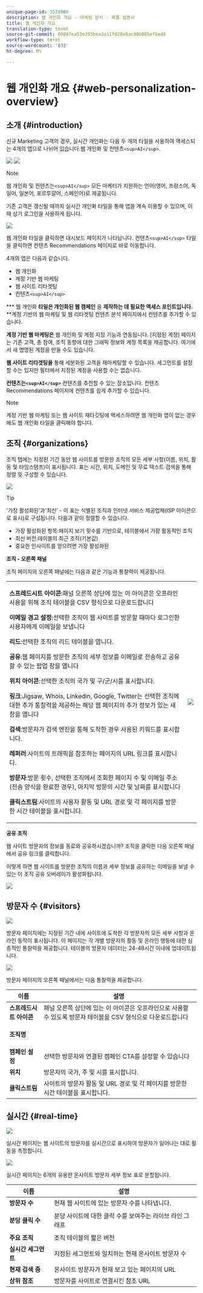 ```yaml
---
unique-page-id: 3571900
description: 웹 개인화 개요 - 마케팅 문서 - 제품 설명서
title: 웹 개인화 개요
translation-type: tm+mt
source-git-commit: 00887ea53e395bea3a11fd28e0ac98b085ef6ed8
workflow-type: tm+mt
source-wordcount: '833'
ht-degree: 0%

---
```



# 웹 개인화 개요 {#web-personalization-overview}

## 소개 {#introduction}

신규 Marketing 고객의 경우, 실시간 개인화는 다음 두 개의 타일을 사용하여 액세스되는 4개의 앱으로 나뉘어 있습니다.웹 개인화 및 컨텐츠`<sup>AI</sup>`.

![](assets/pasted-image-at-2016-03-23-02-45-pm.png) ![](assets/mlm-homepage-content-ai-281-29.png)

>[!NOTE]
>
>웹 개인화 및 컨텐츠는`<sup>AI</sup>` 모든 마케터가 지원하는 언어(영어, 프랑스어, 독일어, 일본어, 포르투갈어, 스페인어)로 제공됩니다.

기존 고객은 갱신될 때까지 실시간 개인화 타일을 통해 앱을 계속 이용할 수 있으며, 이때 상기 로그인을 사용하게 됩니다.

![](assets/image2016-2-9-8-3a52-3a32.png)

웹 개인화 타일을 클릭하면 대시보드 페이지가 나타납니다. 컨텐츠`<sup>AI</sup>` 타일을 클릭하면 컨텐츠 Recommendations 페이지로 바로 이동합니다.

4개의 앱은 다음과 같습니다.

* 웹 개인화
* 계정 기반 웹 마케팅
* 웹 사이트 리타겟팅
* 컨텐츠`<sup>AI</sup>`

*** 웹 개인화 **타일은 개인화된 웹 캠페인** 을 **제작하는 데 필요한 액세스 포인트입니다.** **계정 기반의 웹 마케팅 및 웹 리타겟팅 컨텐츠 분석 페이지에서 컨텐츠를 추가할 수 있습니다.

**계정 기반 웹 마케팅은** 웹 개인화 및 계정 지정 기능과 연동됩니다. [지정된 계정] 페이지는 기존 고객, 총 참여, 조직 동향에 대한 그래픽 정보와 계정 목록을 제공합니다. 여기에서 새 명명된 계정을 만들 수도 있습니다.

**웹 사이트 리타겟팅을** 통해 세분화된 고객을 재마케팅할 수 있습니다. 세그먼트를 설정할 수는 있지만 필터에서 지정된 계정을 사용할 수는 없습니다.

**컨텐츠는`<sup>AI</sup>`** 컨텐츠를 추천할 수 있는 장소입니다. 컨텐츠 Recommendations 페이지에 컨텐츠를 쉽게 추가할 수 있습니다.

>[!NOTE]
>
>계정 기반 웹 마케팅 또는 웹 사이트 재타깃팅에 액세스하려면 웹 개인화 앱이 없는 경우에도 웹 개인화 타일을 클릭해야 합니다.

## 조직 {#organizations}

조직 탭에는 지정된 기간 동안 웹 사이트를 방문한 조직의 모든 세부 사항(이름, 위치, 활동 및 타임스탬프)이 표시됩니다. 표는 시간, 위치, 도메인 및 무료 텍스트 검색을 통해 정렬 및 구성할 수 있습니다.

![](assets/image2014-11-10-19-3a23-3a18.png)

>[!TIP]
>
>&#39;가장 활성화된&#39;과&#39;최신&#39; - 이 표는 식별된 조직과 인터넷 서비스 제공업체(ISP 아이콘으로 표시)로 구성됩니다. 다음과 같이 정렬할 수 있습니다.
>
>* 가장 활성화된 항목:페이지 보기 횟수를 기반으로, 테이블에서 가장 활동적인 조직
>* 최신 버전:테이블의 최근 조직(기본값)
>* 중요한 인사이트를 얻으려면 가장 활성화된

>



**조직 - 오른쪽 패널**

조직 페이지의 오른쪽 패널에는 다음과 같은 기능과 통찰력이 제공됩니다.

<table> 
 <tbody> 
  <tr> 
   <td><p><strong>스프레드시트 아이콘</strong>:패널 오른쪽 상단에 있는 이 아이콘은 오프라인 사용을 위해 조직 테이블을 CSV 형식으로 다운로드합니다</p><p><strong>이메일 경고 설정</strong>:선택한 조직이 웹 사이트를 방문할 때마다 로그인한 사용자에게 이메일을 보냅니다</p><p><strong>리드</strong>:선택한 조직의 리드 테이블을 엽니다.</p><p><strong>공유</strong>:웹 페이지를 방문한 조직의 세부 정보를 이메일로 전송하고 공유할 수 있는 팝업 창을 엽니다</p><p><strong>위치 아이콘</strong>:선택한 조직의 국가 및 구/군/시를 표시합니다.</p><p><strong>링크</strong>:Jigsaw, Whois, Linkedin, Google, Twitter는 선택한 조직에 대한 추가 통찰력을 제공하는 해당 웹 페이지의 추가 정보가 있는 새 창을 엽니다</p><p><strong>검색</strong>:방문자가 검색 엔진을 통해 도착한 경우 사용된 키워드를 표시합니다.</p><p><strong>레퍼러</strong>:사이트의 트래픽을 참조하는 페이지의 URL 링크를 표시합니다.</p><p><strong>방문자</strong>:방문 횟수, 선택한 조직에서 조회한 페이지 수 및 이메일 주소(전송 양식을 완료한 경우), 마지막 방문의 시간 및 날짜를 표시합니다</p><p><strong>클릭스트림</strong>:사이트의 사용자 활동 및 URL 경로 및 각 페이지를 방문한 시간 테이블을 표시합니다.</p></td> 
   <td><img src="assets/image2014-11-10-19-3a22-3a47.png" data-linked-resource-id="5046291" data-linked-resource-type="attachment" data-base-url="https://docs.marketo.com" data-linked-resource-container-id="3571900"></td> 
  </tr> 
 </tbody> 
</table>

**공유 조직**

웹 사이트 방문자의 정보를 동료와 공유하시겠습니까? 조직을 클릭한 다음 오른쪽 패널에서 공유 링크를 클릭합니다.

이렇게 하면 웹 사이트를 방문한 조직의 이름과 세부 정보를 공유하는 이메일을 보낼 수 있는 이 조직 공유 오버레이가 활성화됩니다.

![](assets/image2014-11-10-19-3a25-3a42.png)

## 방문자 수 {#visitors}

![](assets/wp-vis.jpg)

방문자 페이지에는 지정된 기간 내에 사이트에 도착한 각 방문자의 모든 세부 사항과 온라인 동작이 표시됩니다. 이 페이지는 각 개별 방문자의 활동 및 온라인 행동에 대한 심층적인 통찰력을 제공합니다. 테이블의 방문자 데이터는 24-48시간 이내에 업데이트됩니다.

![](assets/image2014-11-10-19-3a45-3a49.png)

방문자 페이지의 오른쪽 패널에서는 다음 통찰력을 제공합니다.

<table> 
 <thead> 
  <tr> 
   <th colspan="1" rowspan="1">이름</th> 
   <th colspan="1" rowspan="1">설명</th> 
  </tr> 
 </thead> 
 <tbody> 
  <tr> 
   <td colspan="1" rowspan="1"><strong>스프레드시트 아이콘</strong></td> 
   <td colspan="1" rowspan="1">패널 오른쪽 상단에 있는 이 아이콘은 오프라인으로 사용할 수 있도록 방문자 테이블을 CSV 형식으로 다운로드합니다</td> 
  </tr> 
  <tr> 
   <td colspan="1" rowspan="1"><p><strong>조직명</strong></p></td> 
   <td colspan="1" rowspan="1"> </td> 
  </tr> 
  <tr> 
   <td colspan="1" rowspan="1"><strong>캠페인 설정</strong></td> 
   <td colspan="1" rowspan="1">선택한 방문자와 연결된 캠페인 CTA를 설정할 수 있습니다</td> 
  </tr> 
  <tr> 
   <td colspan="1"><strong>위치</strong></td> 
   <td colspan="1">방문자의 국가, 주 및 시를 표시합니다.</td> 
  </tr> 
  <tr> 
   <td colspan="1" rowspan="1"><strong>클릭스트림</strong></td> 
   <td colspan="1" rowspan="1">사이트의 방문자 활동 및 URL 경로 및 각 페이지를 방문한 시간 테이블을 표시합니다.</td> 
  </tr> 
 </tbody> 
</table>

## 실시간 {#real-time}

![](assets/wp-real.jpg)

실시간 페이지는 웹 사이트의 방문자를 실시간으로 표시하여 방문자가 일어나는 대로 활동을 측정합니다.

![](assets/image2014-11-10-19-3a49-3a55.png)

실시간 페이지는 6개의 유용한 온사이트 방문자 세부 정보 표로 분할됩니다.

<table> 
 <thead> 
  <tr> 
   <th colspan="1" rowspan="1">이름</th> 
   <th colspan="1" rowspan="1">설명</th> 
  </tr> 
 </thead> 
 <tbody> 
  <tr> 
   <td colspan="1" rowspan="1"><strong>방문자 수</strong></td> 
   <td colspan="1" rowspan="1"> 현재 웹 사이트에 있는 방문자 수를 나타냅니다.</td> 
  </tr> 
  <tr> 
   <td colspan="1" rowspan="1"><p><strong>분당 클릭 수</strong></p></td> 
   <td colspan="1" rowspan="1"> 분당 사이트에 대한 클릭 수를 보여주는 라이브 라인 그래프</td> 
  </tr> 
  <tr> 
   <td colspan="1" rowspan="1"><strong>주요 조직</strong></td> 
   <td colspan="1" rowspan="1">조직 테이블의 짧은 버전</td> 
  </tr> 
  <tr> 
   <td colspan="1"><strong>실시간 세그먼트</strong></td> 
   <td colspan="1">지정된 세그먼트와 일치하는 현재 온사이트 방문자 수</td> 
  </tr> 
  <tr> 
   <td colspan="1"><strong>현재 검색 중</strong></td> 
   <td colspan="1">온사이트 방문자가 현재 보고 있는 페이지의 URL</td> 
  </tr> 
  <tr> 
   <td colspan="1" rowspan="1"><strong>상위 참조</strong></td> 
   <td colspan="1" rowspan="1">방문자를 사이트로 연결시킨 참조 URL</td> 
  </tr> 
 </tbody> 
</table>

